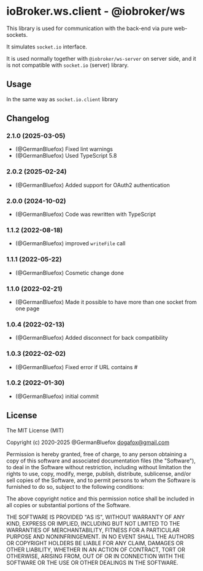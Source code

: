 # ioBroker.ws.client - @iobroker/ws

This library is used for communication with the back-end via pure web-sockets.

It simulates `socket.io` interface.

It is used normally together with `@iobroker/ws-server` on server side, and it is not compatible with `socket.io` (server) library.

## Usage

In the same way as `socket.io.client` library

<!--
	Placeholder for the next version (at the beginning of the line):
	### **WORK IN PROGRESS**
-->

## Changelog
### 2.1.0 (2025-03-05)

-   (@GermanBluefox) Fixed lint warnings
-   (@GermanBluefox) Used TypeScript 5.8

### 2.0.2 (2025-02-24)

-   (@GermanBluefox) Added support for OAuth2 authentication

### 2.0.0 (2024-10-02)

-   (@GermanBluefox) Code was rewritten with TypeScript

### 1.1.2 (2022-08-18)

-   (@GermanBluefox) improved `writeFile` call

### 1.1.1 (2022-05-22)

-   (@GermanBluefox) Cosmetic change done

### 1.1.0 (2022-02-21)

-   (@GermanBluefox) Made it possible to have more than one socket from one page

### 1.0.4 (2022-02-13)

-   (@GermanBluefox) Added disconnect for back compatibility

### 1.0.3 (2022-02-02)

-   (@GermanBluefox) Fixed error if URL contains #

### 1.0.2 (2022-01-30)

-   (@GermanBluefox) initial commit

## License

The MIT License (MIT)

Copyright (c) 2020-2025 @GermanBluefox <dogafox@gmail.com>

Permission is hereby granted, free of charge, to any person obtaining a copy
of this software and associated documentation files (the "Software"), to deal
in the Software without restriction, including without limitation the rights
to use, copy, modify, merge, publish, distribute, sublicense, and/or sell
copies of the Software, and to permit persons to whom the Software is
furnished to do so, subject to the following conditions:

The above copyright notice and this permission notice shall be included in
all copies or substantial portions of the Software.

THE SOFTWARE IS PROVIDED "AS IS", WITHOUT WARRANTY OF ANY KIND, EXPRESS OR
IMPLIED, INCLUDING BUT NOT LIMITED TO THE WARRANTIES OF MERCHANTABILITY,
FITNESS FOR A PARTICULAR PURPOSE AND NONINFRINGEMENT. IN NO EVENT SHALL THE
AUTHORS OR COPYRIGHT HOLDERS BE LIABLE FOR ANY CLAIM, DAMAGES OR OTHER
LIABILITY, WHETHER IN AN ACTION OF CONTRACT, TORT OR OTHERWISE, ARISING FROM,
OUT OF OR IN CONNECTION WITH THE SOFTWARE OR THE USE OR OTHER DEALINGS IN
THE SOFTWARE.
